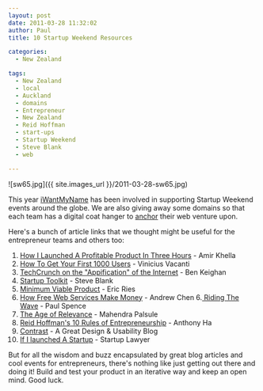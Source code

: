 ```yaml
---
layout: post
date: 2011-03-28 11:32:02
author: Paul
title: 10 Startup Weekend Resources

categories:
  - New Zealand

tags:
  - New Zealand
  - local
  - Auckland
  - domains
  - Entrepreneur
  - New Zealand
  - Reid Hoffman
  - start-ups
  - Startup Weekend
  - Steve Blank
  - web

---
```


![sw65.jpg]({{ site.images_url }}/2011-03-28-sw65.jpg)

This year [iWantMyName](https://iwantmyname.co.nz/) has been involved in supporting Startup Weekend events around the globe. We are also giving away some domains so that each team has a digital coat hanger to [anchor](https://iwantmyname.com/blog/2010/11/anchor-your-social-media-presence-with-a-domain.html) their web venture upon.

Here's a bunch of article links that we thought might be useful for the entrepreneur teams and others too:

1. [How I Launched A Profitable Product In Three Hours](http://blog.amirkhella.com/2010/09/21/the-story-of-keynotopia-how-i-launched-a-profitable-product-in-3-hours/) - Amir Khella
2. [How To Get Your First 1000 Users](http://viniciusvacanti.com/2011/02/08/how-to-get-your-first-1000-users/) - Vinicius Vacanti
3. [TechCrunch on the "Appification" of the Internet](http://techcrunch.com/2011/02/19/mobile-apps-1996-all-over-again/) - Ben Keighan
4. [Startup Toolkit](http://steveblank.com/tools-and-blogs-for-entrepreneurs/) - Steve Blank
5. [Minimum Viable Product](http://ecorner.stanford.edu/authorMaterialInfo.html?mid=2295) - Eric Ries
5. [How Free Web Services Make Money](http://andrewchenblog.com/2011/02/26/quora-what-is-considered-a-significant-number-of-users-for-a-free-consumer-internet-product/) - Andrew Chen
6.[ Riding The Wave](http://geniusnet.blogtown.co.nz/2011/03/10/riding-the-wave/) - Paul Spence
7. [The Age of Relevance](http://techcrunch.com/2011/03/03/the-age-of-relevance/) - Mahendra Palsule
8. [Reid Hoffman's 10 Rules of Entrepreneurship](http://venturebeat.com/2011/03/15/reid-hoffman-10-rules-of-entrepreneurship/) - Anthony Ha
9. [Contrast](http://archived.link/http://www.contrast.ie/blog/wireframing-for-web-apps/) - A Great Design & Usability Blog
10. [If I launched A Startup](http://startuplawyer.com/startup-issues/if-i-launched-a-startup) - Startup Lawyer

But for all the wisdom and buzz encapsulated by great blog articles and cool events for entrepreneurs, there's nothing like just getting out there and doing it! Build and test your product in an iterative way and keep an open mind. Good luck.
